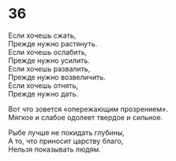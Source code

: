 # 36

Если хочешь сжать,</br>
Прежде нужно растянуть.</br>
Если хочешь ослабить,</br>
Прежде нужно усилить.</br>
Если хочешь развалить,</br>
Прежде нужно возвеличить.</br>
Если хочешь отнять,</br>
Прежде нужно дать.</br>

Вот что зовется «опережающим прозрением».</br>
Мягкое и слабое одолеет твердое и сильное.</br>

Рыбе лучше не покидать глубины,</br>
А то, что приносит царству благо,</br>
Нельзя показывать людям.</br>